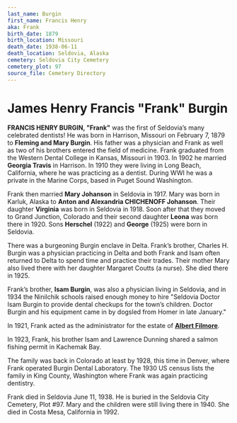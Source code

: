```yaml
---
last_name: Burgin
first_name: Francis Henry
aka: Frank
birth_date: 1879
birth_location: Missouri
death_date: 1938-06-11
death_location: Seldovia, Alaska
cemetery: Seldovia City Cemetery
cemetery_plot: 97
source_file: Cemetery Directory
---
```

# James Henry Francis "Frank" Burgin


**FRANCIS HENRY BURGIN, "Frank"** was the first of Seldovia’s many
celebrated dentists\! He was born in Harrison, Missouri on February 7,
1879 to **Fleming and Mary Burgin**. His father was a physician and Frank as
well as two of his brothers entered the field of medicine. Frank
graduated from the Western Dental College in Kansas, Missouri in 1903.
In 1902 he married **Georgia Travis** in Harrison. In 1910 they were living
in Long Beach, California, where he was practicing as a dentist. During
WWI he was a private in the Marine Corps, based in Puget Sound
Washington.

Frank then married **Mary Johanson** in Seldovia in 1917. Mary was born in
Karluk, Alaska to **Anton and Alexandria CHICHENOFF Johanson**. Their
daughter **Virginia** was born in Seldovia in 1918. Soon after
that they moved to Grand Junction, Colorado and their second daughter
**Leona** was born there in 1920. Sons **Herschel** (1922) and **George** (1925)
were born in Seldovia.

There was a burgeoning Burgin enclave in Delta. Frank’s brother, Charles
H. Burgin was a physician practicing in Delta and both Frank and Isam
often returned to Delta to spend time and practice their trades. Their
mother Mary also lived there with her daughter Margaret Coutts (a
nurse). She died there in 1925.

Frank’s brother, **Isam Burgin**, was also a physician living in
Seldovia, and in 1934 the Ninilchik schools raised enough money to hire
"Seldovia Doctor Isam Burgin to provide dental checkups for the town’s
children. Doctor Burgin and his equipment came in by dogsled from Homer
in late January."

In 1921, Frank acted as the administrator for the estate of [**Albert
Filmore**](./Filmore_Albert.md).

In 1923, Frank, his brother Isam and Lawrence Dunning shared a salmon
fishing permit in Kachemak Bay.

The family was back in Colorado at least by 1928, this time in Denver,
where Frank operated Burgin Dental Laboratory. The 1930 US census lists
the family in King County, Washington where Frank was again practicing
dentistry.

Frank died in Seldovia June 11, 1938. He is buried in the Seldovia City
Cemetery, Plot \#97. Mary and the children were still living there in 1940. She died in Costa Mesa, California in 1992.
